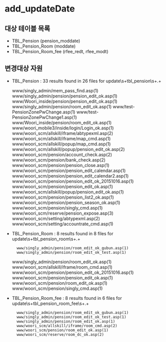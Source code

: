 # add_updateDate
## 대상 테이블 목록
- TBL_Pension (pension_moddate)
- TBL_Pension_Room (moddate)
- TBL_Pension_Room_fee (rfee_redt, rfee_modt)

## 변경대상 자원
- TBL_Pension
	: 33 results found in 26 files for update\s+tbl_pension\s+.+
	
	www/singly_admin/mem_pass_find.asp(1)
	www/singly_admin/pension/pension_edit_ok.asp(1)
	www/Woori_inside/pension/pension_edit_ok.asp(1)
	www/singly_admin/pension/room_edit_ok.asp(1)
	www/test-PensionZonePwChange.asp(1)
	www/test-PensionZonePwChange1.asp(1)
	www/Woori_inside/pension/room_edit_ok.asp(1)
	www/woori_mobile3/inside/login/Login_ok.asp(1)
	www/woori_scm/allskill/iframe/abtypexml.asp(2)
	www/woori_scm/allskill/iframe/map_cmd.asp(1)
	www/woori_scm/allskill/popup/map_cmd.asp(1)
	www/woori_scm/allskill/popup/pension_edit_ok.asp(2)
	www/woori_scm/pension/account_check.asp(2)
	www/woori_scm/pension/bank_check.asp(2)
	www/woori_scm/pension/pension_close.asp(1)
	www/woori_scm/pension/pension_edit_calendar.asp(1)
	www/woori_scm/pension/pension_edit_calendar2.asp(1)
	www/woori_scm/pension/pension_edit_ok_20151016.asp(1)
	www/woori_scm/pension/pension_edit_ok.asp(1)
	www/woori_scm/allskill/popup/pension_edit_ok.asp(1)
	www/woori_scm/pension/pension_list2_ok.asp(1)
	www/woori_scm/pension/pension_season_ok.asp(1)
	www/woori_scm/pension/singly_cmd.asp(1)
	www/woori_scm/reserve/pension_expose.asp(3)
	www/woori_scm/setting/abtypexml.asp(2)
	www/woori_scm/setting/accountrate_cmd.asp(1)
	
- TBL_Pension_Room
	: 8 results found in 8 files for update\s+tbl_pension_room\s+.+
    
        www/singly_admin/pension/room_edit_ok_gubun.asp(1)
        www/singly_admin/pension/room_edit_ok_test.asp(1)
	www/singly_admin/pension/room_edit_ok.asp(1)
        www/woori_scm/allskill/iframe/room_cmd.asp(1)
        www/woori_scm/pension/pension_edit_ok_20151016.asp(1)
        www/woori_scm/pension/pension_edit_ok.asp(1)
        www/woori_scm/pension/room_edit_ok.asp(1)
        www/woori_scm/pension/singly_cmd.asp(1)
        
- TBL_Pension_Room_fee
	: 8 results found in 6 files for update\s+tbl_pension_room_fee\s+.+

        www/singly_admin/pension/room_edit_ok_gubun.asp(1)
        www/singly_admin/pension/room_edit_ok_test.asp(1)
        www/singly_admin/pension/room_edit_ok.asp(1)
        www/woori_scm/allskill/iframe/room_cmd.asp(2)
        www/woori_scm/pension/room_edit_ok.asp(1)
        www/woori_scm/reserve/room_dc_ok.asp(2)
